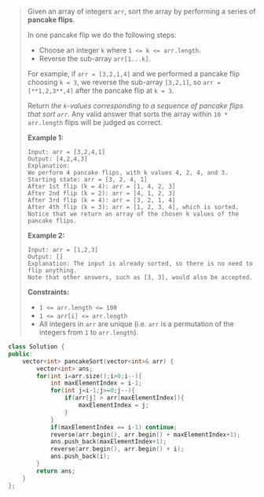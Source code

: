 > Given an array of integers `arr`, sort the array by performing a series of **pancake flips**.
>
> In one pancake flip we do the following steps:
>
> - Choose an integer `k` where `1 <= k <= arr.length`.
> - Reverse the sub-array `arr[1...k]`.
>
> For example, if `arr = [3,2,1,4]` and we performed a pancake flip choosing `k = 3`, we reverse the sub-array `[3,2,1]`, so `arr = [**1,2,3**,4]` after the pancake flip at `k = 3`.
>
> Return *the `k`-values corresponding to a sequence of pancake flips that sort `arr`*. Any valid answer that sorts the array within `10 * arr.length` flips will be judged as correct.
>
>  
>
> **Example 1:**
>
> ```
> Input: arr = [3,2,4,1]
> Output: [4,2,4,3]
> Explanation: 
> We perform 4 pancake flips, with k values 4, 2, 4, and 3.
> Starting state: arr = [3, 2, 4, 1]
> After 1st flip (k = 4): arr = [1, 4, 2, 3]
> After 2nd flip (k = 2): arr = [4, 1, 2, 3]
> After 3rd flip (k = 4): arr = [3, 2, 1, 4]
> After 4th flip (k = 3): arr = [1, 2, 3, 4], which is sorted.
> Notice that we return an array of the chosen k values of the pancake flips.
> ```
>
> **Example 2:**
>
> ```
> Input: arr = [1,2,3]
> Output: []
> Explanation: The input is already sorted, so there is no need to flip anything.
> Note that other answers, such as [3, 3], would also be accepted.
> ```
>
>  
>
> **Constraints:**
>
> - `1 <= arr.length <= 100`
> - `1 <= arr[i] <= arr.length`
> - All integers in `arr` are unique (i.e. `arr` is a permutation of the integers from `1` to `arr.length`).

```cpp
class Solution {
public:
    vector<int> pancakeSort(vector<int>& arr) {
        vector<int> ans;
        for(int i=arr.size();i>0;i--){
            int maxElementIndex = i-1;
            for(int j=i-1;j>=0;j--){
                if(arr[j] > arr[maxElementIndex]){
                    maxElementIndex = j;
                }
            }
            if(maxElementIndex == i-1) continue;
            reverse(arr.begin(), arr.begin() + maxElementIndex+1);
            ans.push_back(maxElementIndex+1);
            reverse(arr.begin(), arr.begin() + i);
            ans.push_back(i);
        }
        return ans;
    }
};
```

